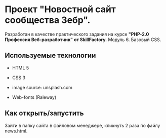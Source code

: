 # Проект "Новостной сайт сообщества Зебр".

Разработан в качестве практического задания на курсе <strong>"PHP-2.0 Профессия Веб-разработчик" от SkillFactory.</strong> Модуль 6. Базовый CSS.

## Используемые технологии

* HTML 5

* CSS 3

* image source: unsplash.com

* Web-fonts (Raleway)

## Как открыть/запустить

Зайти в папку сайта в файловом менеджере, кликнуть 2 раза по файлу news.html.
